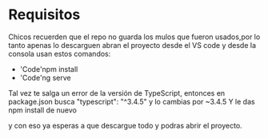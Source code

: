 # Requisitos
Chicos recuerden que el repo no guarda los mulos que fueron usados,por lo tanto apenas lo
descarguen abran el proyecto desde el VS code y desde la consola usan estos comandos:

- 'Code'npm install
- 'Code'ng serve

Tal vez te salga un error de la versión de TypeScript, entonces en package.json busca "typescript": "^3.4.5" y lo cambias por ~3.4.5
Y le das npm install de nuevo

y con eso ya esperas a que descargue todo y podras abrir el proyecto.

